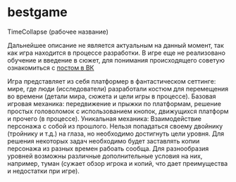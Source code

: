 # bestgame

TimeCollapse (рабочее название)

Дальнейшее описание не является актуальным на данный момент, так как игра находится в процессе разработки. В игре еще не реализовано обучение и введение в сюжет, для понимания происходящего
советую ознакомиться с [постом в ВК](https://vk.com/wall-198416617_112)

Игра представляет из себя платформер в фантастическом сеттинге: мире, где люди (исследователи) разработали костюм для перемещения во времени (детали мира, сюжета и цели игры в 
процессе). Базовая игровая механика: передвижение и прыжки по платформам, решение простых головоломок с использованием кнопок, движущихся платформ и прочего (в процессе).
Уникальная механика: Взаимодействие персонажа с собой из прошлого. Нельзя попадаться своему двойнику (тройнику и т.д.) на глаза, но необходимо достигнуть цели уровня. Для решения некоторых
задач необходимо будет заставлять копии персонажа из разных времен рабоать сообща. Для разнообразия уровней возможны различные дополнительные условия на них, например, туман 
(сужает обзор игрока и копий, что дает преимущества и недостатки при игре). 